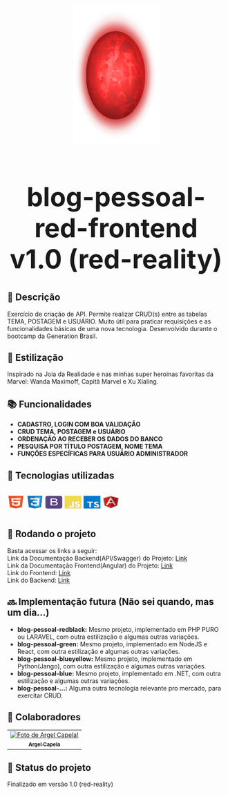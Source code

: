  <div align="center">
 <img  style="width:200px;height:319px;" class="project-logo" src="https://github.com/argelcapela/blog-pessoal-red-frontend/blob/main/src/assets/icon/favicon.png?raw=true" alt="logo_toddes">
  </div>
<div align="center" style="font-size:30px;" class="hide-on-portfolio">
   <h1 align="center"> blog-pessoal-red-frontend v1.0 (red-reality)</h1>
</div>

<div class="hide-on-portfolio">
  
## :memo: Descrição<br>
Exercício de criação de API. Permite realizar CRUD(s) entre as tabelas TEMA, POSTAGEM e USUÁRIO. Muito útil para praticar requisições e as funcionalidades básicas de uma nova 
tecnologia. Desenvolvido durante o bootcamp da Generation Brasil.
</div>

<div class="row">
  
##  :art: Estilização<br>
Inspirado na Joia da Realidade e nas minhas super heroinas favoritas da Marvel: Wanda Maximoff, Capitã Marvel e Xu Xialing.

</div>
  
<div class="row">
  
## :books: Funcionalidades<br>
  <ul>
    <li><b>CADASTRO, LOGIN COM BOA VALIDAÇÃO</b></li>
<li><b>CRUD TEMA, POSTAGEM e USUÁRIO</b></li>
<li><b>ORDENAÇÃO AO RECEBER OS DADOS DO BANCO</b></li>
<li><b>PESQUISA POR TÍTULO POSTAGEM, NOME TEMA</b></li>
<li><b>FUNÇÕES ESPECÍFICAS PARA USUÁRIO ADMINISTRADOR</b></li>
  </ul>
  </div>

<div class="row">

## :wrench: Tecnologias utilizadas<br>
<div style="display: inline_block"><br>
   <img align="center" alt="gel-HTML" height="30" width="40" src="https://raw.githubusercontent.com/devicons/devicon/master/icons/html5/html5-original.svg">
    <img align="center" alt="gel-CSS" height="30" width="40" src="https://raw.githubusercontent.com/devicons/devicon/master/icons/css3/css3-original.svg">
        <img align="center" alt="gel-Js" height="30" width="40" src="https://raw.githubusercontent.com/devicons/devicon/2ae2a900d2f041da66e950e4d48052658d850630/icons/bootstrap/bootstrap-plain.svg">
    <img align="center" alt="gel-Js" height="30" width="40" src="https://raw.githubusercontent.com/devicons/devicon/master/icons/javascript/javascript-plain.svg">
    <img align="center" alt="gel-Js" height="30" width="40" src="https://raw.githubusercontent.com/devicons/devicon/2ae2a900d2f041da66e950e4d48052658d850630/icons/typescript/typescript-plain.svg">
    <img align="center" alt="gel-spring" height="30" width="40" src="https://raw.githubusercontent.com/devicons/devicon/master/icons/angularjs/angularjs-original.svg">
</div>
<br>
</div>

<div class="row">
  
## :rocket: Rodando o projeto<br>
Basta acessar os links a seguir: <br>
Link da Documentação Backend(API/Swagger) do Projeto: <a href="https://argelcapela.github.io/blog-pessoal-red-backend/">Link</a><br>
Link da Documentação Frontend(Angular) do Projeto: <a href="https://argelcapela.github.io/blog-pessoal-red-backend/">Link</a><br>
Link do Frontend:  <a href="https://argelcapela.github.io/blog-pessoal-red-backend/">Link</a><br>
Link do Backend:  <a href="https://argelcapela.github.io/blog-pessoal-red-backend/">Link</a><br>
</div>
<div class="row">
  
## :soon: Implementação futura (Não sei quando, mas um dia...)<br>
<ul>
  <li><b>blog-pessoal-redblack:</b> Mesmo projeto, implementado em PHP PURO ou LARAVEL, com outra estilização e algumas outras variações.</li>
  <li><b>blog-pessoal-green:</b> Mesmo projeto, implementado em NodeJS e React, com outra estilização e algumas outras variações.</li>
  <li><b>blog-pessoal-blueyellow:</b> Mesmo projeto, implementado em Python(Jango), com outra estilização e algumas outras variações.</li>
  <li><b>blog-pessoal-blue:</b> Mesmo projeto, implementado em .NET, com outra estilização e algumas outras variações.</li>
  <li><b>blog-pessoal-...:</b> Alguma outra tecnologia relevante pro mercado, para exercitar CRUD.</li>
  </ul>
  
</div>
<div class="row">

## :handshake: Colaboradores<br>
<table>
  <tr>
    <td align="center">
      <a href="http://github.com/argelcapela">
        <img src="https://avatars.githubusercontent.com/u/79276276?s=400&u=055b803f4708d59eaf50208ba601f85844125757&v=4" width="100px;" alt="Foto de Argel Capela!"/><br>
        <sub>
          <b>Argel Capela</b>
        </sub>
      </a>
    </td>
  </tr>
</table>
  </div>

<div class="row">

## :dart: Status do projeto
Finalizado em versão 1.0 (red-reality)

</div>
